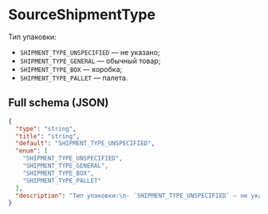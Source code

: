 # SourceShipmentType

Тип упаковки:
- `SHIPMENT_TYPE_UNSPECIFIED` — не указано;
- `SHIPMENT_TYPE_GENERAL` — обычный товар;
- `SHIPMENT_TYPE_BOX` — коробка;
- `SHIPMENT_TYPE_PALLET` — палета.


## Full schema (JSON)
```json
{
  "type": "string",
  "title": "string",
  "default": "SHIPMENT_TYPE_UNSPECIFIED",
  "enum": [
    "SHIPMENT_TYPE_UNSPECIFIED",
    "SHIPMENT_TYPE_GENERAL",
    "SHIPMENT_TYPE_BOX",
    "SHIPMENT_TYPE_PALLET"
  ],
  "description": "Тип упаковки:\n- `SHIPMENT_TYPE_UNSPECIFIED` — не указано;\n- `SHIPMENT_TYPE_GENERAL` — обычный товар;\n- `SHIPMENT_TYPE_BOX` — коробка;\n- `SHIPMENT_TYPE_PALLET` — палета.\n"
}
```
